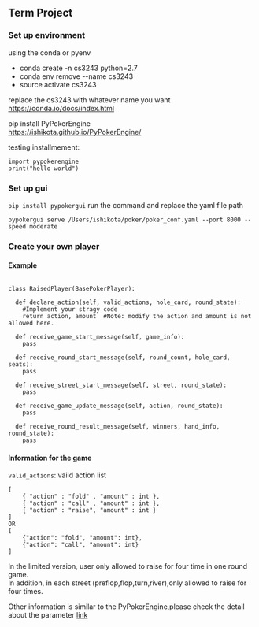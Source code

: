 ## Term Project

### Set up environment
using the conda or pyenv

- conda create -n cs3243 python=2.7
- conda env remove --name cs3243
- source activate cs3243

replace the cs3243 with whatever name you want
https://conda.io/docs/index.html

pip install PyPokerEngine  
https://ishikota.github.io/PyPokerEngine/



testing installmement:

```
import pypokerengine   
print("hello world")
```


### Set up gui  
```pip install pypokergui```
run the command and replace the yaml file path
```
pypokergui serve /Users/ishikota/poker/poker_conf.yaml --port 8000 --speed moderate
```


### Create your own player
#### Example

```

class RaisedPlayer(BasePokerPlayer):

  def declare_action(self, valid_actions, hole_card, round_state):
    #Implement your stragy code 
    return action, amount  #Note: modify the action and amount is not allowed here.

  def receive_game_start_message(self, game_info):
    pass

  def receive_round_start_message(self, round_count, hole_card, seats):
    pass

  def receive_street_start_message(self, street, round_state):
    pass

  def receive_game_update_message(self, action, round_state):
    pass

  def receive_round_result_message(self, winners, hand_info, round_state):
    pass
```

#### Information for the game
```valid_actions```: vaild action list


```
[
    { "action" : "fold" , "amount" : int },
    { "action" : "call" , "amount" : int },
    { "action" : "raise", "amount" : int }
]
OR 
[
    {"action": "fold", "amount": int},
    {"action": "call", "amount": int}
]
```

In the limited version, user only allowed to raise for four time in one round game.    
In addition, in each street (preflop,flop,turn,river),only allowed to raise for four times.

Other information is similar to the PyPokerEngine,please check the detail about the parameter [link](https://github.com/ishikota/PyPokerEngine/blob/master/AI_CALLBACK_FORMAT.md)